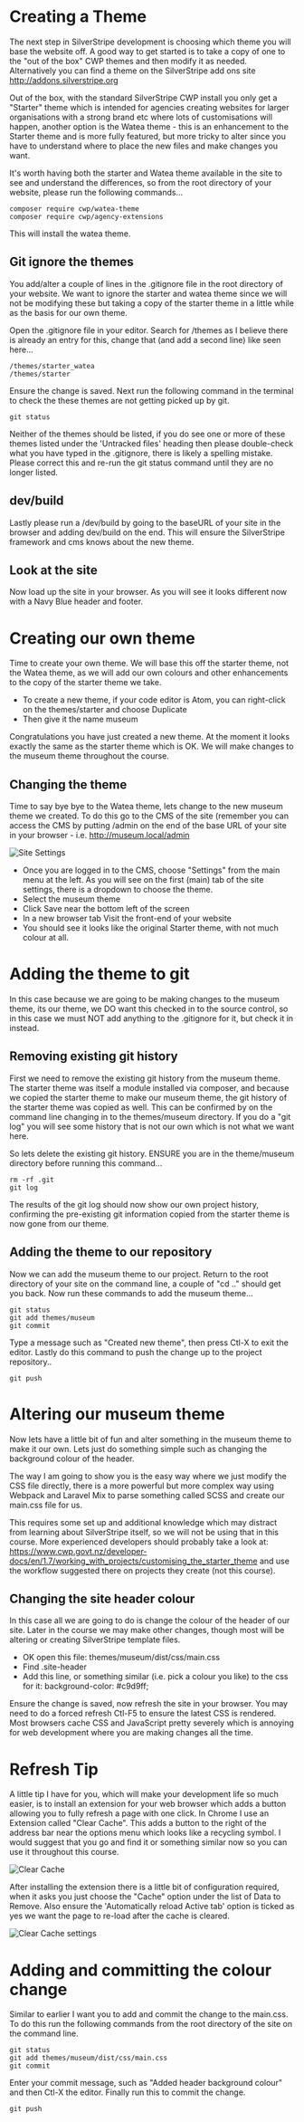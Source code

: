 # Creating a Theme

The next step in SilverStripe development is choosing which theme you will base the website off. A good way to get started is to take a copy of one to the "out of the box" CWP themes and then modify it as needed. Alternatively you can find a theme on the SilverStripe add ons site http://addons.silverstripe.org

Out of the box, with the standard SilverStripe CWP install you only get a "Starter" theme which is intended for agencies creating websites for larger organisations with a strong brand etc where lots of customisations will happen, another option is the Watea theme - this is an enhancement to the Starter theme and is more fully featured, but more tricky to alter since you have to understand where to place the new files and make changes you want.

It's worth having both the starter and Watea theme available in the site to see and understand the differences, so from the root directory of your website, please run the following commands...

```
composer require cwp/watea-theme
composer require cwp/agency-extensions
```

This will install the watea theme.

## Git ignore the themes

You add/alter a couple of lines in the .gitignore file in the root directory of your website. We want to ignore the starter and watea theme since we will not be modifying these but taking a copy of the starter theme in a little while as the basis for our own theme.

Open the .gitignore file in your editor. Search for /themes as I believe there is already an entry for this, change that (and add a second line) like seen here...

```
/themes/starter_watea
/themes/starter
```

Ensure the change is saved. Next run the following command in the terminal to check the these themes are not getting picked up by git.

```
git status
```

Neither of the themes should be listed, if you do see one or more of these themes listed under the 'Untracked files' heading then please double-check what you have typed in the .gitignore, there is likely a spelling mistake. Please correct this and re-run the git status command until they are no longer listed.

## dev/build

Lastly please run a /dev/build by going to the baseURL of your site in the browser and adding dev/build on the end. This will ensure the SilverStripe framework and cms knows about the new theme.

## Look at the site

Now load up the site in your browser. As you will see it looks different now with a Navy Blue header and footer.

# Creating our own theme

Time to create your own theme. We will base this off the starter theme, not the Watea theme, as we will add our own colours and other enhancements to the copy of the starter theme we take.

* To create a new theme, if your code editor is Atom, you can right-click on the themes/starter and choose Duplicate
* Then give it the name museum

Congratulations you have just created a new theme. At the moment it looks exactly the same as the starter theme which is OK. We will make changes to the museum theme throughout the course.

## Changing the theme

Time to say bye bye to the Watea theme, lets change to the new museum theme we created. To do this go to the CMS of the site (remember you can access the CMS by putting /admin on the end of the base URL of your site in your browser - i.e. http://museum.local/admin

![Site Settings](img/03_theme-settings.png "Site Settings")

* Once you are logged in to the CMS, choose "Settings" from the main menu at the left. As you will see on the first (main) tab of the site settings, there is a dropdown to choose the theme.
* Select the museum theme
* Click Save near the bottom left of the screen
* In a new browser tab Visit the front-end of your website
* You should see it looks like the original Starter theme, with not much colour at all.

# Adding the theme to git

In this case because we are going to be making changes to the museum theme, its our theme, we DO want this checked in to the source control, so in this case we must NOT add anything to the .gitignore for it, but check it in instead.

## Removing existing git history

First we need to remove the existing git history from the museum theme. The starter theme was itself a module installed via composer, and because we copied the starter theme to make our museum theme, the git history of the starter theme was copied as well. This can be confirmed by on the command line changing in to the themes/museum directory. If you do a "git log" you will see some history that is not our own which is not what we want here.

So lets delete the existing git history. ENSURE you are in the theme/museum directory before running this command...

```
rm -rf .git
git log
```

The results of the git log should now show our own project history, confirming the pre-existing git information copied from the starter theme is now gone from our theme.

## Adding the theme to our repository

Now we can add the museum theme to our project. Return to the root directory of your site on the command line, a couple of "cd .." should get you back. Now run these commands to add the museum theme...

```
git status
git add themes/museum
git commit
```

Type a message such as "Created new theme", then press Ctl-X to exit the editor. Lastly do this command to push the change up to the project repository..

```
git push
```

# Altering our museum theme

Now lets have a little bit of fun and alter something in the museum theme to make it our own. Lets just do something simple such as changing the background colour of the header.

The way I am going to show you is the easy way where we just modify the CSS file directly, there is a more powerful but more complex way using Webpack and Laravel Mix to parse something called SCSS and create our main.css file for us.

This requires some set up and additional knowledge which may distract from learning about SilverStripe itself, so we will not be using that in this course. More experienced developers should probably take a look at: https://www.cwp.govt.nz/developer-docs/en/1.7/working_with_projects/customising_the_starter_theme and use the workflow suggested there on projects they create (not this course).

## Changing the site header colour

In this case all we are going to do is change the colour of the header of our site. Later in the course we may make other changes, though most will be altering or creating SilverStripe template files.

* OK open this file: themes/museum/dist/css/main.css
* Find .site-header
* Add this line, or something similar (i.e. pick a colour you like) to the css for it: background-color: #c9d9ff;

Ensure the change is saved, now refresh the site in your browser. You may need to do a forced refresh Ctl-F5 to ensure the latest CSS is rendered. Most browsers cache CSS and JavaScript pretty severely which is annoying for web development where you are making changes all the time.

# Refresh Tip

A little tip I have for you, which will make your development life so much easier, is to install an extension for your web browser which adds a button allowing you to fully refresh a page with one click. In Chrome I use an Extension called "Clear Cache".  This adds a button to the right of the address bar near the options menu which looks like a recycling symbol. I would suggest that you go and find it or something similar now so you can use it throughout this course.

![Clear Cache](img/03_clear-cache.png "Clear Cache")

After installing the extension there is a little bit of configuration required, when it asks you just choose the "Cache" option under the list of Data to Remove. Also ensure the 'Automatically reload Active tab' option is ticked as yes we want the page to re-load after the cache is cleared.

![Clear Cache settings](img/03_clear-cache-settings.png "Clear Cache Settings")


# Adding and committing the colour change

Similar to earlier I want you to add and commit the change to the main.css. To do this run the following commands from the root directory of the site on the command line.

```
git status
git add themes/museum/dist/css/main.css
git commit
```

Enter your commit message, such as "Added header background colour" and then Ctl-X the editor. Finally run this to commit the change.

```
git push
```

